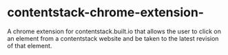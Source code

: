 # contentstack-chrome-extension-
A chrome extension for contentstack.built.io that allows the user to click on an element from a contentstack website and be taken to the latest revision of that element.
